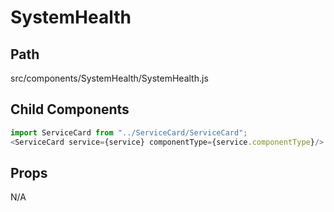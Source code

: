 # SystemHealth

## Path
src/components/SystemHealth/SystemHealth.js

## Child Components

```js
import ServiceCard from "../ServiceCard/ServiceCard";
<ServiceCard service={service} componentType={service.componentType}/>
```

## Props
N/A
